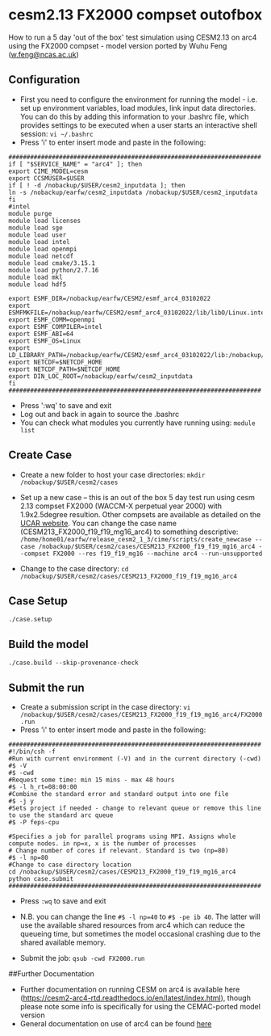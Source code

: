 # cesm2.13 FX2000 compset outofbox
How to run a 5 day 'out of the box' test simulation using CESM2.13 on arc4 using the FX2000 compset - model version ported by Wuhu Feng (w.feng@ncas.ac.uk)

## Configuration 
- First you need to configure the environment for running the model - i.e. set up environment variables, load modules, link input data directories. You can do this by adding this information to your .bashrc file, which provides settings to be executed when a user starts an interactive shell session:
`vi ~/.bashrc`
- Press 'i' to enter insert mode and paste in the following:
```
######################################################################
if [ "$SERVICE_NAME" = "arc4" ]; then
export CIME_MODEL=cesm
export CCSMUSER=$USER
if [ ! -d /nobackup/$USER/cesm2_inputdata ]; then
ln -s /nobackup/earfw/cesm2_inputdata /nobackup/$USER/cesm2_inputdata
fi
#intel
module purge
module load licenses
module load sge
module load user
module load intel
module load openmpi
module load netcdf
module load cmake/3.15.1
module load python/2.7.16
module load mkl
module load hdf5

export ESMF_DIR=/nobackup/earfw/CESM2/esmf_arc4_03102022
export ESMFMKFILE=/nobackup/earfw/CESM2/esmf_arc4_03102022/lib/libO/Linux.intel.64.openmpi.default/esmf.mk
export ESMF_COMM=openmpi
export ESMF_COMPILER=intel
export ESMF_ABI=64
export ESMF_OS=Linux
export LD_LIBRARY_PATH=/nobackup/earfw/CESM2/esmf_arc4_03102022/lib:/nobackup/earfw/CESM2/esmf_arc4_03102022/lib/libO/Linux.intel.64.openmpi.default:${LD_LIBRARY_PATH}
export NETCDF=$NETCDF_HOME
export NETCDF_PATH=$NETCDF_HOME
export DIN_LOC_ROOT=/nobackup/earfw/cesm2_inputdata
fi
######################################################################

```
- Press ':wq' to save and exit
- Log out and back in again to source the .bashrc
- You can check what modules you currently have running using:
`module list`

## Create Case
- Create a new folder to host your case directories:
`mkdir /nobackup/$USER/cesm2/cases`

-	Set up a new case – this is an out of the box 5 day test run using cesm 2.13 compset FX2000 (WACCM-X perpetual year 2000) with 1.9x2.5degree resultion. Other compsets are available as detailed on the [UCAR website](https://docs.cesm.ucar.edu/models/cesm2/config/2.1.3/compsets.html#www2). You can change the case name (CESM213_FX2000_f19_f19_mg16_arc4) to something descriptive:
`/home/home01/earfw/release_cesm2_1_3/cime/scripts/create_newcase --case /nobackup/$USER/cesm2/cases/CESM213_FX2000_f19_f19_mg16_arc4 --compset FX2000 --res f19_f19_mg16 --machine arc4 --run-unsupported`

- Change to the case directory:
`cd /nobackup/$USER/cesm2/cases/CESM213_FX2000_f19_f19_mg16_arc4`

## Case Setup
`./case.setup`

## Build the model
`./case.build --skip-provenance-check`

## Submit the run
- Create a submission script in the case directory:
`vi /nobackup/$USER/cesm2/cases/CESM213_FX2000_f19_f19_mg16_arc4/FX2000.run`
- Press 'i' to enter insert mode and paste in the following:
```
######################################################################
#!/bin/csh -f
#Run with current environment (-V) and in the current directory (-cwd)
#$ -V
#$ -cwd
#Request some time: min 15 mins - max 48 hours
#$ -l h_rt=08:00:00
#Combine the standard error and standard output into one file
#$ -j y
#Sets project if needed - change to relevant queue or remove this line to use the standard arc queue
#$ -P feps-cpu

#Specifies a job for parallel programs using MPI. Assigns whole compute nodes. in np=x, x is the number of processes
# Change number of cores if relevant. Standard is two (np=80) 
#$ -l np=80
#Change to case directory location
cd /nobackup/$USER/cesm2/cases/CESM213_FX2000_f19_f19_mg16_arc4 
python case.submit
######################################################################
```
- Press `:wq` to save and exit
- N.B. you can change the line `#$ -l np=40` to `#$ -pe ib 40`. The latter will use the available shared resources from arc4 which can reduce the queueing time, but sometimes the model occasional crashing due to the shared available memory.

- Submit the job:
`qsub -cwd FX2000.run` 

##Further Documentation
- Further documentation on running CESM on arc4 is available here (https://cesm2-arc4-rtd.readthedocs.io/en/latest/index.html), though please note some info is specifically for using the CEMAC-ported model version
- General documentation on use of arc4 can be found [here](https://arcdocs.leeds.ac.uk/systems/arc4.html)


